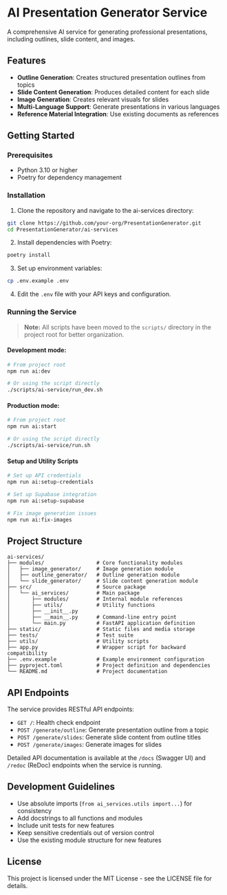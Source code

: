 # AI Presentation Generator Service

A comprehensive AI service for generating professional presentations, including outlines, slide content, and images.

## Features

- **Outline Generation**: Creates structured presentation outlines from topics
- **Slide Content Generation**: Produces detailed content for each slide
- **Image Generation**: Creates relevant visuals for slides
- **Multi-Language Support**: Generate presentations in various languages
- **Reference Material Integration**: Use existing documents as references

## Getting Started

### Prerequisites

- Python 3.10 or higher
- Poetry for dependency management

### Installation

1. Clone the repository and navigate to the ai-services directory:

```bash
git clone https://github.com/your-org/PresentationGenerator.git
cd PresentationGenerator/ai-services
```

2. Install dependencies with Poetry:

```bash
poetry install
```

3. Set up environment variables:

```bash
cp .env.example .env
```

4. Edit the `.env` file with your API keys and configuration.

### Running the Service

> **Note:** All scripts have been moved to the `scripts/` directory in the project root for better organization.

#### Development mode:

```bash
# From project root
npm run ai:dev

# Or using the script directly
./scripts/ai-service/run_dev.sh
```

#### Production mode:

```bash
# From project root
npm run ai:start

# Or using the script directly
./scripts/ai-service/run.sh
```

#### Setup and Utility Scripts

```bash
# Set up API credentials
npm run ai:setup-credentials

# Set up Supabase integration
npm run ai:setup-supabase

# Fix image generation issues
npm run ai:fix-images
```

## Project Structure

```
ai-services/
├── modules/                 # Core functionality modules
│   ├── image_generator/     # Image generation module
│   ├── outline_generator/   # Outline generation module
│   └── slide_generator/     # Slide content generation module
├── src/                     # Source package
│   └── ai_services/         # Main package
│       ├── modules/         # Internal module references
│       ├── utils/           # Utility functions
│       ├── __init__.py
│       ├── __main__.py      # Command-line entry point
│       └── main.py          # FastAPI application definition
├── static/                  # Static files and media storage
├── tests/                   # Test suite
├── utils/                   # Utility scripts
├── app.py                   # Wrapper script for backward compatibility
├── .env.example             # Example environment configuration
├── pyproject.toml           # Project definition and dependencies
└── README.md                # Project documentation
```

## API Endpoints

The service provides RESTful API endpoints:

- `GET /`: Health check endpoint
- `POST /generate/outline`: Generate presentation outline from a topic
- `POST /generate/slides`: Generate slide content from outline titles
- `POST /generate/images`: Generate images for slides

Detailed API documentation is available at the `/docs` (Swagger UI) and `/redoc` (ReDoc) endpoints when the service is running.

## Development Guidelines

- Use absolute imports (`from ai_services.utils import...`) for consistency
- Add docstrings to all functions and modules
- Include unit tests for new features
- Keep sensitive credentials out of version control
- Use the existing module structure for new features

## License

This project is licensed under the MIT License - see the LICENSE file for details.
